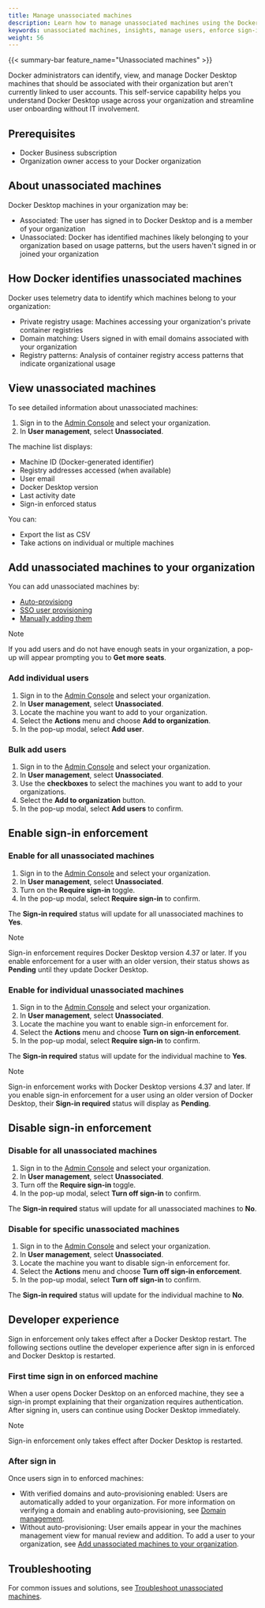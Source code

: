 ```yaml
---
title: Manage unassociated machines
description: Learn how to manage unassociated machines using the Docker Admin Console
keywords: unassociated machines, insights, manage users, enforce sign-in
weight: 56
---
```


{{< summary-bar feature_name="Unassociated machines" >}}

Docker administrators can identify, view, and manage Docker Desktop machines
that should be associated with their organization but aren't currently linked
to user accounts. This self-service capability helps you understand Docker
Desktop usage across your organization and streamline user onboarding without
IT involvement.

## Prerequisites

- Docker Business subscription
- Organization owner access to your Docker organization

## About unassociated machines

Docker Desktop machines in your organization may be:

- Associated: The user has signed in to Docker Desktop and is a member of
your organization
- Unassociated: Docker has identified machines likely belonging to your
organization based on usage patterns, but the users haven't signed in or
joined your organization

## How Docker identifies unassociated machines

Docker uses telemetry data to identify which machines belong to your
organization:

- Private registry usage: Machines accessing your organization's private
container registries
- Domain matching: Users signed in with email domains associated with your
organization
- Registry patterns: Analysis of container registry access patterns that
indicate organizational usage

## View unassociated machines

To see detailed information about unassociated machines:

1. Sign in to the [Admin Console](https://app.docker.com/admin) and select
your organization.
1. In **User management**, select **Unassociated**.

The machine list displays:

- Machine ID (Docker-generated identifier)
- Registry addresses accessed (when available)
- User email
- Docker Desktop version
- Last activity date
- Sign-in enforced status

You can:

- Export the list as CSV
- Take actions on individual or multiple machines

## Add unassociated machines to your organization

You can add unassociated machines by:
- [Auto-provisiong](/manuals/security/for-admins/domain-management.md#auto-provisioning)
- [SSO user provisioning](/manuals/security/for-admins/provisioning/_index.md)
- [Manually adding them](#add-unassociated-machines-to-your-organization)

> [!NOTE]
>
> If you add users and do not have enough seats in your organization, a
pop-up will appear prompting you to **Get more seats**.

### Add individual users

1. Sign in to the [Admin Console](https://app.docker.com/admin) and select
your organization.
1. In **User management**, select **Unassociated**.
1. Locate the machine you want to add to your organization.
1. Select the **Actions** menu and choose **Add to organization**.
1. In the pop-up modal, select **Add user**.

### Bulk add users

1. Sign in to the [Admin Console](https://app.docker.com/admin) and select
your organization.
1. In **User management**, select **Unassociated**.
1. Use the **checkboxes** to select the machines you want to add to your
organizations.
1. Select the **Add to organization** button.
1. In the pop-up modal, select **Add users** to confirm.

## Enable sign-in enforcement

### Enable for all unassociated machines

1. Sign in to the [Admin Console](https://app.docker.com/admin) and select
your organization.
1. In **User management**, select **Unassociated**.
1. Turn on the **Require sign-in** toggle.
1. In the pop-up modal, select **Require sign-in** to confirm.

The **Sign-in required** status will update for all unassociated machines to
**Yes**.

> [!NOTE]
>
> Sign-in enforcement requires Docker Desktop version 4.37 or later. If you
enable enforcement for a user with an older version, their status shows
as **Pending** until they update Docker Desktop.

### Enable for individual unassociated machines

1. Sign in to the [Admin Console](https://app.docker.com/admin) and select
your organization.
1. In **User management**, select **Unassociated**.
1. Locate the machine you want to enable sign-in enforcement for.
1. Select the **Actions** menu and choose **Turn on sign-in enforcement**.
1. In the pop-up modal, select **Require sign-in** to confirm.

The **Sign-in required** status will update for the individual machine to
**Yes**.

> [!NOTE]
>
> Sign-in enforcement works with Docker Desktop versions 4.37 and later. If you
enable sign-in enforcement for a user using an older version of Docker Desktop,
their **Sign-in required** status will display as **Pending**.

## Disable sign-in enforcement

### Disable for all unassociated machines

1. Sign in to the [Admin Console](https://app.docker.com/admin) and select
your organization.
1. In **User management**, select **Unassociated**.
1. Turn off the **Require sign-in** toggle.
1. In the pop-up modal, select **Turn off sign-in** to confirm.

The **Sign-in required** status will update for all unassociated machines to
**No**.

### Disable for specific unassociated machines

1. Sign in to the [Admin Console](https://app.docker.com/admin) and select
your organization.
1. In **User management**, select **Unassociated**.
1. Locate the machine you want to disable sign-in enforcement for.
1. Select the **Actions** menu and choose **Turn off sign-in enforcement**.
1. In the pop-up modal, select **Turn off sign-in** to confirm.

The **Sign-in required** status will update for the individual machine to
**No**.

## Developer experience

Sign in enforcement only takes effect after a Docker Desktop restart. The
following sections outline the developer experience after sign in is enforced
and Docker Desktop is restarted.

### First time sign in on enforced machine

When a user opens Docker Desktop on an enforced machine, they see a sign-in
prompt explaining that their organization requires authentication. After
signing in, users can continue using Docker Desktop immediately.

> [!NOTE]
>
> Sign-in enforcement only takes effect after Docker Desktop is restarted.

### After sign in

Once users sign in to enforced machines:

- With verified domains and auto-provisioning enabled: Users are automatically
added to your organization. For more information on verifying a domain and
enabling auto-provisioning, see [Domain management](/manuals/security/for-admins/domain-management.md).
- Without auto-provisioning: User emails appear in your the machines management
view for manual review and addition. To add a user to your organization,
see [Add unassociated machines to your organization](#add-unassociated-machines-to-your-organization).

## Troubleshooting

For common issues and solutions, see [Troubleshoot unassociated machines](/manuals/security/troubleshoot/troubleshoot-unassociated-machines.md).
